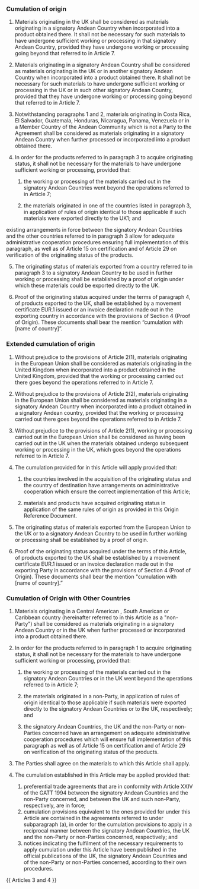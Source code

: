 ### Cumulation of origin

1. Materials originating in the UK shall be considered as materials originating in a signatory Andean Country when incorporated into a product obtained there. It shall not be necessary for such materials to have undergone sufficient working or processing in that signatory Andean Country, provided they have undergone working or processing going beyond that referred to in Article 7.


2. Materials originating in a signatory Andean Country shall be considered as materials originating in the UK or in another signatory Andean Country when incorporated into a product obtained there. It shall not be necessary for such materials to have undergone sufficient working or processing in the UK or in such other signatory Andean Country, provided that they have undergone working or processing going beyond that referred to in Article 7.

3. Notwithstanding paragraphs 1 and 2, materials originating in Costa Rica, El Salvador, Guatemala, Honduras, Nicaragua, Panama, Venezuela or in a Member Country of the Andean Community which is not a Party to the Agreement shall be considered as materials originating in a signatory Andean Country when further processed or incorporated into a product obtained there.

4. In order for the products referred to in paragraph 3 to acquire originating status, it shall not be necessary for the materials to have undergone sufficient working or processing, provided that:

   1. the working or processing of the materials carried out in the signatory Andean Countries went beyond the operations referred to in Article 7;

   2. the materials originated in one of the countries listed in paragraph 3, in application of rules of origin identical to those applicable if such materials were exported directly to the UK1; and

existing arrangements in force between the signatory Andean Countries and the other countries referred to in paragraph 3 allow for adequate administrative cooperation procedures ensuring full implementation of this paragraph, as well as of Article 15 on certification and of Article 29 on verification of the originating status of the products.

5. The originating status of materials exported from a country referred to in paragraph 3 to a signatory Andean Country to be used in further working or processing shall be established by a proof of origin under which these materials could be exported directly to the
UK.

6. Proof of the originating status acquired under the terms of paragraph 4, of products exported to the UK, shall be established by a movement certificate EUR.1 issued or an invoice declaration made out in the exporting country in accordance with the provisions of Section 4 (Proof of Origin). These documents shall bear the mention “cumulation with [name of country]”.

### Extended cumulation of origin

1. Without prejudice to the provisions of Article 2(1), materials originating in the European Union shall be considered as materials originating in the United Kingdom when incorporated into a product obtained in the United Kingdom, provided that the working or processing carried out there goes beyond the operations referred to in Article 7.

2. Without prejudice to the provisions of Article 2(2), materials originating in the European Union shall be considered as materials originating in a signatory Andean Country when incorporated into a product obtained in a signatory Andean country, provided that the working or processing carried out there goes beyond the operations referred to in Article 7.

3. Without prejudice to the provisions of Article 2(1), working or processing carried out in the European Union shall be considered as having been carried out in the UK when the materials obtained undergo subsequent working or processing in the UK, which goes beyond the operations referred to in Article 7.

4. The cumulation provided for in this Article will apply provided that:

   1. the countries involved in the acquisition of the originating status and the country of destination have arrangements on administrative cooperation which ensure the correct implementation of this Article;

   2. materials and products have acquired originating status in application of the same rules of origin as provided in this Origin Reference Document.

5. The originating status of materials exported from the European Union to the UK or to a signatory Andean Country to be used in further working or processing shall be established by a proof of origin.

6. Proof of the originating status acquired under the terms of this Article, of products exported to the UK shall be established by a movement certificate EUR.1 issued or an invoice declaration made out in the exporting Party in accordance with the provisions of Section 4 (Proof of Origin). These documents shall bear the mention "cumulation with [name of country].”

### Cumulation of Origin with Other Countries

1. Materials originating in a Central American , South American or Caribbean country (hereinafter referred to in this Article as a "non-Party") shall be considered as materials originating in a signatory Andean Country or in the UK when further processed or incorporated into a product obtained there.

2. In order for the products referred to in paragraph 1 to acquire originating status, it shall not be necessary for the materials to have undergone sufficient working or processing, provided that:

   1. the working or processing of the materials carried out in the signatory Andean Countries or in the UK went beyond the operations referred to in Article 7;

   2. the materials originated in a non-Party, in application of rules of origin identical to those applicable if such materials were exported directly to the signatory Andean Countries or to the UK, respectively; and

   3. the signatory Andean Countries, the UK and the non-Party or non-Parties concerned have an arrangement on adequate administrative cooperation procedures which will ensure full implementation of this paragraph as well as of Article 15 on certification and of Article 29 on verification of the originating status of the products.

3. The Parties shall agree on the materials to which this Article shall apply.

4. The cumulation established in this Article may be applied provided that:
   1. preferential trade agreements that are in conformity with Article XXIV of the GATT 1994 between the signatory Andean Countries and the non-Party concerned, and between the UK and such non-Party, respectively, are in force;
   2. cumulation provisions equivalent to the ones provided for under this Article are contained in the agreements referred to under subparagraph (a), in order for the cumulation provisions to apply in a reciprocal manner between the signatory Andean Countries, the UK and the non-Party or non-Parties concerned, respectively; and
   3. notices indicating the fulfilment of the necessary requirements to apply cumulation under this Article have been published in the official publications of the UK, the signatory Andean Countries and of the non-Party or non-Parties concerned, according to their own procedures.

{{ Articles 3 and 4 }}